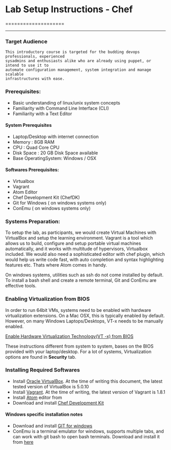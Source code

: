 # Lab Setup Instructions - Chef
====================

__________________________________________________________________________
### Target Audience
	This introductory course is targeted for the budding devops professionals, experienced
	sysadmins and enthusiasts alike who are already using puppet, or intend to use it to
	automate configuration management, system integration and manage scalable
	infrastructures with ease.

### Prerequisites:
* Basic understanding of linux/unix system concepts
* Familiarity with Command Line Interface (CLI)
* Familiarity with a Text Editor


#### System Prerequisites

* Laptop/Desktop with internet connection
* Memory : 8GB RAM
* CPU    :  Quad Core CPU
* Disk Space : 20 GB Disk Space available
* Base OperatingSystem: Windows / OSX


####  Softwares Prerequisites:
* Virtualbox
* Vagrant
* Atom Editor
* Chef Development Kit (ChefDK)
* Git for Windows ( on windows systems only)
* ConEmu ( on windows systems only)


### Systems Preparation:

To setup the lab, as participants, we would create Virtual Machines with VirtualBox and setup the learning environment. Vagrant is a tool which allows us to build, configure and setup portable virtual machines automatically, and it works with multitude of hypervisors, Virtualbox included. We would also need a sophisticated  editor with chef plugin, which would help us write code fast, with auto completion and syntax highlighting features etc. Thats where Atom comes in handy.  

On windows systems, utilities such as ssh do not come installed by default. To install a bash shell and create a remote terminal, Git and ConEmu are effective tools.


### Enabling Virtualization from BIOS

In order to run 64bit VMs, systems need to be enabled with hardware virtualization extensions. On a Mac OSX, this is typically enabled by default. However, on many Windows Laptops/Desktops, VT-x needs to be manually enabled.

[Enable Hardware Virtualization Technology(VT -x) from BIOS](https://docs.fedoraproject.org/en-US/Fedora/13/html/Virtualization_Guide/sect-Virtualization-Troubleshooting-Enabling_Intel_VT_and_AMD_V_virtualization_hardware_extensions_in_BIOS.html)

These instructions different from system to system, bases on the BIOS provided with your laptop/desktop. For a lot of systems, Virtualization options are found in **Security** tab.

### Installing Required Softwares


* Install [Oracle VirtualBox](https://www.virtualbox.org/wiki/Downloads). At the
time of writing this document, the latest tested version of VirtualBox is 5.0.10
* Install [Vagrant](http://www.vagrantup.com/downloads). At the time of
writing, the latest version of Vagrant is 1.8.1
* Install [Atom](https://atom.io) editor from
* Download and install [Chef Development Kit](https://downloads.getchef.com/chef-dk/)


#### Windows specific installation notes

* Download and install  [GIT for windows](https://msysgit.googlecode.com/files/Git-1.9.0-preview20140217.exe)
* ConEmu is a terminal emulator for windows, supports multiple tabs, and can work with git bash to open bash terminals. Download and install it from [here]( http://www.fosshub.com/ConEmu.html/ConEmuSetup.150813g.exe)
